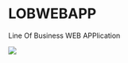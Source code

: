 LOBWEBAPP
=========

Line Of Business WEB APPlication

![](https://www.codeship.io/projects/df194520-5fc1-0131-549f-3a23184f235a/status?branch=master)